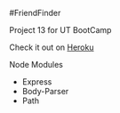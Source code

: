 #FriendFinder

Project 13 for UT BootCamp

Check it out on [Heroku](https://github.com/wkernan/friendfinder)

Node Modules 
* Express
* Body-Parser
* Path